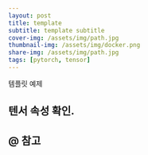 ```yaml
---
layout: post
title: template 
subtitle: template subtitle
cover-img: /assets/img/path.jpg
thumbnail-img: /assets/img/docker.png
share-img: /assets/img/path.jpg
tags: [pytorch, tensor]
---
```

템플릿 예제

## 텐서 속성 확인.


## @ 참고
